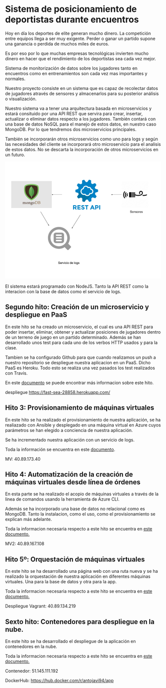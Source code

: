 # Sistema de posicionamiento de deportistas durante encuentros


Hoy en día los deportes de elite generan mucho dinero. La competición entre equipos llega a ser muy exigente. Perder o ganar un partido supone una ganancia o perdida de muchos miles de euros.

Es por eso por lo que muchas empresas tecnológicas invierten mucho dinero en hacer que el rendimiento de los deportistas sea cada vez mejor.

Sistema de monitorización de datos sobre los jugadores tanto en encuentros como en entrenamientos son cada vez mas importantes y normales.

Nuestro proyecto consiste en un sistema que es capaz de recolectar datos de jugadores através de sensores y almacenarlos para su posterior análisis o visualización.


Nuestro sistema va a tener una arquitectura basada en microservicios y estará consituido por una API REST que servira para crear, insertar, actualizar o eliminar datos respecto a los jugadores. También contará con una base de datos NoSQL para el manejo de estos datos, en nuestro caso MongoDB. Por lo que tendremos dos microservicios principales.

También se incorporarán otros microservicios como uno para logs y según las necesidades del cliente se incorporará otro microservicio para el analisis de estos datos. No se descarta la incorporación de otros microservicios en un futuro.

![Aquitectura](/doc/img/arq.png)

El sistema estará programado con NodeJS. Tanto la API REST como la interacion con la base de datos como el servicio de logs.


## Segundo hito: Creación de un microservicio y despliegue en PaaS

En este hito se ha creado un microservicio, el cual es una API REST para poder insertar, eliminar, obtener y actualizar posiciones de jugadores dentro de un terreno de juego en un partido determinado. Además se han desarrollado unos test para cada uno de los verbos HTTP usados y para la clase.

Tambien se ha configurado Github para que cuando realizamos un push a nuestro repositorio se despliegue nuestra aplicacion en un PaaS. Dicho PaaS es Heroku. Todo esto se realiza una vez pasados los test realizados con Travis.

En este [documento](./doc/hito2.md) se puede encontrar más informacion sobre este hito.

despliegue https://fast-sea-28858.herokuapp.com/


## Hito 3: Provisionamiento de máquinas virtuales

En este hito se ha realizado el provisionamiento de nuestra aplicación, se ha realiazado con Ansible y desplegado en una máquina virtual en Azure cuyos parámetros se han elegido a conciencia de nuestra aplicación.

Se ha incrementado nuestra aplicación con un servicio de logs.

Toda la información se encuentra en este [documento](./doc/hito3.md).

MV: 40.89.173.40

## Hito 4: Automatización de la creación de máquinas virtuales desde línea de órdenes

En esta parte se ha realizado el acopio de máquinas virtuales a través de la linea de comandos usando la herramienta de Azure CLI.

Además se ha incorporado una base de datos no relacional como es MongoDB. Tanto la instalacion, como el uso, como el provisionamiento se explican más adelante.

Toda la informacion necesaria respecto a este hito se encuentra en [este documento.](./doc/hito4.md)

MV2: 40.89.167.108

## Hito 5º: Orquestación de máquinas virtuales

En este hito se ha desarrollado una página web con una ruta nueva y se ha realizado la orquestación de nuestra aplicación en diferentes máquinas virtuales. Una para la base de datos y otra para la app.


Toda la informacion necesaria respecto a este hito se encuentra en [este documento.](./doc/hito5.md)

Despliegue Vagrant: 40.89.134.219

## Sexto hito: Contenedores para despliegue en la nube.

En este hito se ha desarrollado el despliegue de la aplicación en contenedores en la nube.

Toda la informacion necesaria respecto a este hito se encuentra en [este documento.](./doc/hito6.md)


Contenedor: 51.145.111.192

DockerHub: https://hub.docker.com/r/antojavi94/app
